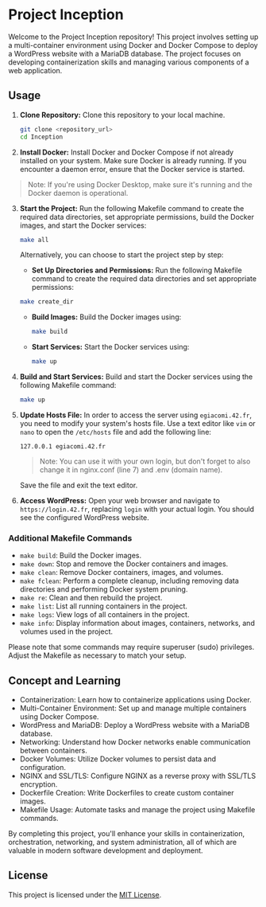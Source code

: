 # Project Inception

Welcome to the Project Inception repository! This project involves setting up a multi-container environment using Docker and Docker Compose to deploy a WordPress website with a MariaDB database. The project focuses on developing containerization skills and managing various components of a web application.

## Usage

1. **Clone Repository:** Clone this repository to your local machine.

    ```bash
    git clone <repository_url>
    cd Inception
    ```

2. **Install Docker:** Install Docker and Docker Compose if not already installed on your system. Make sure Docker is already running. If you encounter a daemon error, ensure that the Docker service is started.
 
 > Note: If you're using Docker Desktop, make sure it's running and the Docker daemon is operational.

3. **Start the Project:** Run the following Makefile command to create the required data directories, set appropriate permissions, build the Docker images, and start the Docker services:

    ```bash
    make all
    ```

    Alternatively, you can choose to start the project step by step:

    - **Set Up Directories and Permissions:** Run the following Makefile command to create the required data directories and set appropriate permissions:

    ```bash
    make create_dir
    ```
   
    - **Build Images:** Build the Docker images using:

        ```bash
        make build
        ```

    - **Start Services:** Start the Docker services using:

        ```bash
        make up
        ```

4. **Build and Start Services:** Build and start the Docker services using the following Makefile command:

    ```bash
    make up
    ```

5. **Update Hosts File:** In order to access the server using `egiacomi.42.fr`, you need to modify your system's hosts file. Use a text editor like `vim` or `nano` to open the `/etc/hosts` file and add the following line:

    ```
    127.0.0.1 egiacomi.42.fr
    ```

     > Note: You can use it with your own login, but don't forget to also change it in nginx.conf (line 7) and .env (domain name).
     
    Save the file and exit the text editor.
   
6. **Access WordPress:** Open your web browser and navigate to `https://login.42.fr`, replacing `login` with your actual login. You should see the configured WordPress website.

### Additional Makefile Commands

- `make build`: Build the Docker images.
- `make down`: Stop and remove the Docker containers and images.
- `make clean`: Remove Docker containers, images, and volumes.
- `make fclean`: Perform a complete cleanup, including removing data directories and performing Docker system pruning.
- `make re`: Clean and then rebuild the project.
- `make list`: List all running containers in the project.
- `make logs`: View logs of all containers in the project.
- `make info`: Display information about images, containers, networks, and volumes used in the project.

Please note that some commands may require superuser (sudo) privileges. Adjust the Makefile as necessary to match your setup.

## Concept and Learning

- Containerization: Learn how to containerize applications using Docker.
- Multi-Container Environment: Set up and manage multiple containers using Docker Compose.
- WordPress and MariaDB: Deploy a WordPress website with a MariaDB database.
- Networking: Understand how Docker networks enable communication between containers.
- Docker Volumes: Utilize Docker volumes to persist data and configuration.
- NGINX and SSL/TLS: Configure NGINX as a reverse proxy with SSL/TLS encryption.
- Dockerfile Creation: Write Dockerfiles to create custom container images.
- Makefile Usage: Automate tasks and manage the project using Makefile commands.

By completing this project, you'll enhance your skills in containerization, orchestration, networking, and system administration, all of which are valuable in modern software development and deployment.

## License

This project is licensed under the [MIT License](LICENSE).
